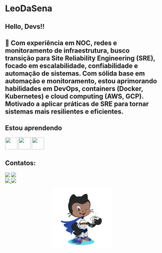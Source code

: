 # LeoDaSena
## Hello, Devs!!


## 💬 Com experiência em NOC, redes e monitoramento de infraestrutura, busco transição para Site Reliability Engineering (SRE), focado em escalabilidade, confiabilidade e automação de sistemas. Com sólida base em automação e monitoramento, estou aprimorando habilidades em DevOps, containers (Docker, Kubernetes) e cloud computing (AWS, GCP). Motivado a aplicar práticas de SRE para tornar sistemas mais resilientes e eficientes.

## Estou aprendendo
<img loading="lazy" src="https://cdn.jsdelivr.net/gh/devicons/devicon/icons/java/java-original.svg" width="40" height="40"/> <img loading="lazy" src="https://cdn.jsdelivr.net/gh/devicons/devicon/icons/linux/linux-original.svg" width="40" height="40"/> <img loading="lazy" src="https://cdn.jsdelivr.net/gh/devicons/devicon/icons/git/git-original.svg" width="40" height="40"/>

## Contatos:
<div>
<a href = "mailto:leonardosenademlo@gmail.com"><img loading="lazy" src="https://img.shields.io/badge/Gmail-D14836?style=for-the-badge&logo=gmail&logoColor=white" target="_blank"></a>
<a href="https://www.linkedin.com/in/leonardo-sena-a400781b4/" target="_blank"><img loading="lazy" src="https://img.shields.io/badge/-LinkedIn-%230077B5?style=for-the-badge&logo=linkedin&logoColor=white" target="_blank"></a>   
</div>

<div>
<a href="https://github.com/LeoDaSena">
<img loading="lazy" height="180em" src="https://github-readme-stats.vercel.app/api/top-langs/?username=LeoDaSena&layout=compact&langs_count=7&theme=dracula"/>
<img loading="lazy" height="180em" src="https://github-readme-stats.vercel.app/api?username=LeoDaSena&show_icons=true&theme=dracula&include_all_commits=true&count_private=true"/>
</div>

<p align="center">
  <img src="https://github.com/LeoDaSena/LeoDaSena/blob/main/avatar.png" width="200" alt="Avatar" />
</p>
